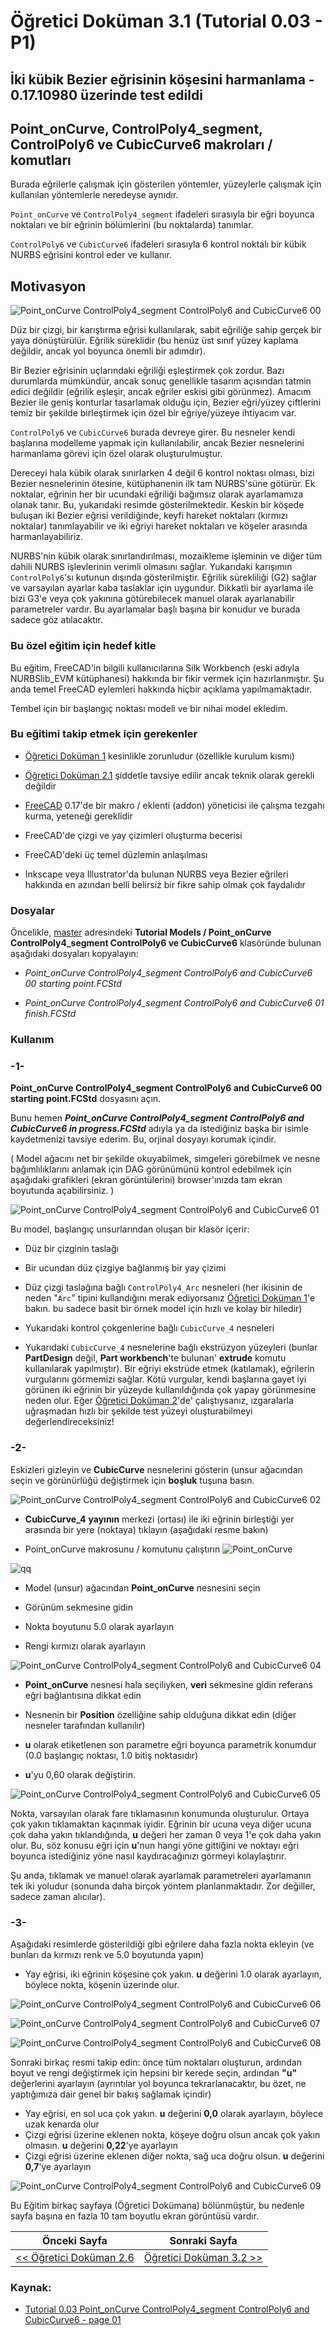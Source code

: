 # Öğretici Doküman 3.1 (Tutorial 0.03 - P1)

## İki kübik Bezier eğrisinin köşesini harmanlama - 0.17.10980 üzerinde test edildi

## Point_onCurve, ControlPoly4_segment, ControlPoly6 ve CubicCurve6 makroları / komutları

Burada eğrilerle çalışmak için gösterilen yöntemler, yüzeylerle çalışmak için kullanılan yöntemlerle neredeyse aynıdır.

`Point_onCurve` ve `ControlPoly4_segment` ifadeleri sırasıyla bir eğri boyunca noktaları ve bir eğrinin bölümlerini (bu noktalarda) tanımlar.

`ControlPoly6` ve `CubicCurve6` ifadeleri sırasıyla 6 kontrol noktalı bir kübik NURBS eğrisini kontrol eder ve kullanır.

## Motivasyon

![Point_onCurve ControlPoly4_segment ControlPoly6 and CubicCurve6 00](https://raw.githubusercontent.com/edwardvmills/NURBSlib_EVM/master/Tutorial%20Models/Point_onCurve%20ControlPoly4_segment%20ControlPoly6%20and%20CubicCurve6/Point_onCurve%20ControlPoly4_segment%20ControlPoly6%20and%20CubicCurve6%2000.png)

Düz bir çizgi, bir karıştırma eğrisi kullanılarak, sabit eğriliğe sahip gerçek bir yaya  dönüştürülür. Eğrilik süreklidir (bu henüz üst sınıf yüzey kaplama değildir, ancak yol boyunca önemli bir adımdır).

Bir Bezier eğrisinin uçlarındaki eğriliği eşleştirmek çok zordur. Bazı durumlarda mümkündür, ancak sonuç genellikle tasarım açısından tatmin edici değildir (eğrilik eşleşir, ancak eğriler eskisi gibi görünmez). Amacım Bezier ile geniş konturlar tasarlamak olduğu için, Bezier eğri/yüzey çiftlerini temiz bir şekilde birleştirmek için özel bir eğriye/yüzeye ihtiyacım var.

`ControlPoly6` ve `CubicCurve6` burada devreye girer. Bu nesneler kendi başlarına modelleme yapmak için kullanılabilir, ancak Bezier nesnelerini harmanlama görevi için özel olarak oluşturulmuştur.

Dereceyi hala kübik olarak sınırlarken 4 değil 6 kontrol noktası olması, bizi Bezier nesnelerinin ötesine, kütüphanenin ilk tam NURBS'süne götürür. Ek noktalar, eğrinin her bir ucundaki eğriliği bağımsız olarak ayarlamamıza olanak tanır. Bu, yukarıdaki resimde gösterilmektedir. Keskin bir köşede buluşan iki Bezier eğrisi verildiğinde, keyfi  hareket noktaları (kırmızı noktalar) tanımlayabilir ve iki eğriyi hareket noktaları ve köşeler arasında harmanlayabiliriz.

NURBS'nin kübik olarak sınırlandırılması, mozaikleme işleminin ve diğer tüm dahili NURBS işlevlerinin verimli olmasını sağlar. Yukarıdaki karışımın `ControlPoly6`'sı kutunun dışında gösterilmiştir. Eğrilik sürekliliği (G2) sağlar ve varsayılan ayarlar kaba taslaklar için uygundur. Dikkatli bir ayarlama ile bizi G3'e veya çok yakınına götürebilecek manuel olarak ayarlanabilir parametreler vardır. Bu ayarlamalar başlı başına bir konudur ve burada sadece göz atılacaktır.

### Bu özel eğitim için hedef kitle

Bu eğitim, FreeCAD'in bilgili kullanıcılarına Silk Workbench (eski adıyla NURBSlib_EVM kütüphanesi) hakkında bir fikir vermek için hazırlanmıştır. Şu anda temel FreeCAD eylemleri hakkında hiçbir açıklama yapılmamaktadır.

Tembel için bir başlangıç noktası modeli ve bir nihai model ekledim.

### Bu eğitimi takip etmek için gerekenler

* [Öğretici Doküman 1](freecad-silk-wb-ogretici-dokuman-1.html) kesinlikle zorunludur (özellikle kurulum kısmı)

* [Öğretici Doküman 2.1](freecad-silk-wb-ogretici-dokuman-21.html) şiddetle tavsiye edilir ancak teknik olarak gerekli değildir

* [FreeCAD](https://www.freecad.org/) 0.17'de bir makro / eklenti (addon) yöneticisi ile çalışma tezgahı kurma,  yeteneği gereklidir 

* FreeCAD'de çizgi ve yay çizimleri oluşturma becerisi

* FreeCAD'deki üç temel düzlemin anlaşılması

* Inkscape veya Illustrator'da bulunan NURBS veya Bezier eğrileri hakkında en azından belli belirsiz bir fikre sahip olmak çok faydalıdır

### Dosyalar

Öncelikle, [master](https://github.com/edwardvmills/NURBSlib_EVM) adresindeki **Tutorial Models / Point_onCurve ControlPoly4_segment ControlPoly6 ve CubicCurve6** klasöründe bulunan aşağıdaki dosyaları kopyalayın:

* *Point_onCurve ControlPoly4_segment ControlPoly6 and CubicCurve6 00 starting point.FCStd*

* *Point_onCurve ControlPoly4_segment ControlPoly6 and CubicCurve6 01 finish.FCStd*

### Kullanım

### -1-

**Point_onCurve ControlPoly4_segment ControlPoly6 and CubicCurve6 00 starting point.FCStd** dosyasını açın.

Bunu hemen ***Point_onCurve ControlPoly4_segment ControlPoly6 and CubicCurve6 in progress.FCStd*** adıyla ya da istediğiniz başka bir isimle kaydetmenizi tavsiye ederim. Bu, orjinal dosyayı korumak içindir.

( Model ağacını net bir şekilde okuyabilmek, simgeleri görebilmek ve nesne bağımlılıklarını anlamak için DAG görünümünü kontrol edebilmek için aşağıdaki grafikleri (ekran görüntülerini) browser'ınızda tam ekran boyutunda açabilirsiniz. )

![Point_onCurve ControlPoly4_segment ControlPoly6 and CubicCurve6 01](https://raw.githubusercontent.com/edwardvmills/NURBSlib_EVM/master/Tutorial%20Models/Point_onCurve%20ControlPoly4_segment%20ControlPoly6%20and%20CubicCurve6/Point_onCurve%20ControlPoly4_segment%20ControlPoly6%20and%20CubicCurve6%2001.png)

Bu model, başlangıç unsurlarından oluşan bir klasör içerir:

* Düz bir çizginin taslağı

* Bir ucundan düz çizgiye bağlanmış bir yay çizimi

* Düz çizgi taslağına bağlı `ControlPoly4_Arc` nesneleri (her ikisinin de neden "`Arc`" tipini kullandığını merak ediyorsanız [Öğretici Doküman 1](freecad-silk-wb-ogretici-dokuman-1.html)'e bakın. bu sadece basit bir örnek model için hızlı ve kolay bir hiledir)

* Yukarıdaki kontrol çokgenlerine bağlı `CubicCurve_4` nesneleri

* Yukarıdaki `CubicCurve_4` nesnelerine bağlı ekstrüzyon yüzeyleri (bunlar **PartDesign** değil, **Part workbench**'te bulunan' **extrude** komutu kullanılarak yapılmıştır). Bir eğriyi ekstrüde etmek (katılamak), eğrilerin vurgularını görmemizi sağlar. Kötü vurgular, kendi başlarına gayet iyi görünen iki eğrinin bir yüzeyde kullanıldığında çok yapay görünmesine neden olur. Eğer [Öğretici Doküman 2](freecad-silk-wb-ogretici-dokuman-21.html)'de' çalıştıysanız, ızgaralarla uğraşmadan hızlı bir şekilde test yüzeyi oluşturabilmeyi değerlendireceksiniz!

### -2-

Eskizleri gizleyin ve **CubicCurve** nesnelerini gösterin (unsur ağacından seçin ve görünürlüğü değiştirmek için **boşluk** tuşuna basın.

![Point_onCurve ControlPoly4_segment ControlPoly6 and CubicCurve6 02](https://raw.githubusercontent.com/edwardvmills/NURBSlib_EVM/master/Tutorial%20Models/Point_onCurve%20ControlPoly4_segment%20ControlPoly6%20and%20CubicCurve6/Point_onCurve%20ControlPoly4_segment%20ControlPoly6%20and%20CubicCurve6%2002.png)

* **CubicCurve_4** **yayının** merkezi (ortası) ile iki eğrinin birleştiği yer arasında bir yere (noktaya) tıklayın (aşağıdaki resme bakın)

* Point_onCurve makrosunu / komutunu çalıştırın ![Point_onCurve](https://raw.githubusercontent.com/edwardvmills/NURBSlib_EVM/master/icons/Point_OnCurve.png)

![qq](https://raw.githubusercontent.com/edwardvmills/NURBSlib_EVM/master/Tutorial%20Models/Point_onCurve%20ControlPoly4_segment%20ControlPoly6%20and%20CubicCurve6/Point_onCurve%20ControlPoly4_segment%20ControlPoly6%20and%20CubicCurve6%2003.png)

* Model (unsur) ağacından **Point_onCurve** nesnesini seçin

* Görünüm sekmesine gidin

* Nokta boyutunu 5.0 olarak ayarlayın

* Rengi kırmızı olarak ayarlayın

![Point_onCurve ControlPoly4_segment ControlPoly6 and CubicCurve6 04](https://raw.githubusercontent.com/edwardvmills/NURBSlib_EVM/master/Tutorial%20Models/Point_onCurve%20ControlPoly4_segment%20ControlPoly6%20and%20CubicCurve6/Point_onCurve%20ControlPoly4_segment%20ControlPoly6%20and%20CubicCurve6%2004.png)

* **Point_onCurve** nesnesi hala seçiliyken, **veri** sekmesine gidin
  referans eğri bağlantısına dikkat edin

* Nesnenin bir **Position** özelliğine sahip olduğuna dikkat edin (diğer nesneler tarafından kullanılır)

* **u** olarak etiketlenen son parametre eğri boyunca parametrik konumdur (0.0 başlangıç noktası, 1.0 bitiş noktasıdır)

* **u**'yu 0,60 olarak değiştirin.

![Point_onCurve ControlPoly4_segment ControlPoly6 and CubicCurve6 05](https://raw.githubusercontent.com/edwardvmills/NURBSlib_EVM/master/Tutorial%20Models/Point_onCurve%20ControlPoly4_segment%20ControlPoly6%20and%20CubicCurve6/Point_onCurve%20ControlPoly4_segment%20ControlPoly6%20and%20CubicCurve6%2005.png)

Nokta, varsayılan olarak fare tıklamasının konumunda oluşturulur. Ortaya çok yakın tıklamaktan kaçınmak iyidir. Eğrinin bir ucuna veya diğer ucuna çok daha yakın tıklandığında, **u** değeri her zaman 0 veya 1'e çok daha yakın olur. Bu, söz konusu eğri için **u**'nun hangi yöne gittiğini ve noktayı eğri boyunca istediğiniz yöne nasıl kaydıracağınızı görmeyi kolaylaştırır.

Şu anda, tıklamak ve manuel olarak ayarlamak parametreleri ayarlamanın tek iki yoludur (sonunda daha birçok yöntem planlanmaktadır. Zor değiller, sadece zaman alıcılar).

### -3-

Aşağıdaki resimlerde gösterildiği gibi eğrilere daha fazla nokta ekleyin (ve bunları da kırmızı renk ve 5.0 boyutunda yapın)

* Yay eğrisi, iki eğrinin köşesine çok yakın. **u** değerini 1.0 olarak ayarlayın, böylece nokta, köşenin üzerinde olur.

![Point_onCurve ControlPoly4_segment ControlPoly6 and CubicCurve6 06](https://raw.githubusercontent.com/edwardvmills/NURBSlib_EVM/master/Tutorial%20Models/Point_onCurve%20ControlPoly4_segment%20ControlPoly6%20and%20CubicCurve6/Point_onCurve%20ControlPoly4_segment%20ControlPoly6%20and%20CubicCurve6%2006.png)

![Point_onCurve ControlPoly4_segment ControlPoly6 and CubicCurve6 07](https://raw.githubusercontent.com/edwardvmills/NURBSlib_EVM/master/Tutorial%20Models/Point_onCurve%20ControlPoly4_segment%20ControlPoly6%20and%20CubicCurve6/Point_onCurve%20ControlPoly4_segment%20ControlPoly6%20and%20CubicCurve6%2007.png)

![Point_onCurve ControlPoly4_segment ControlPoly6 and CubicCurve6 08](https://raw.githubusercontent.com/edwardvmills/NURBSlib_EVM/master/Tutorial%20Models/Point_onCurve%20ControlPoly4_segment%20ControlPoly6%20and%20CubicCurve6/Point_onCurve%20ControlPoly4_segment%20ControlPoly6%20and%20CubicCurve6%2008.png)

Sonraki birkaç resmi takip edin: önce tüm noktaları oluşturun, ardından boyut ve rengi değiştirmek için hepsini bir kerede seçin, ardından **"u"** değerlerini ayarlayın (ayrıntılar yol boyunca tekrarlanacaktır, bu özet, ne yaptığımıza dair genel bir bakış sağlamak içindir)

* Yay eğrisi, en sol uca çok yakın. **u** değerini **0,0** olarak ayarlayın, böylece uzak kenarda olur
* Çizgi eğrisi üzerine eklenen nokta, köşeye doğru olsun ancak çok yakın olmasın. **u** değerini **0,22**'ye ayarlayın
* Çizgi eğrisi üzerine eklenen diğer nokta, sağ uca doğru olsun. **u** değerini **0,7**'ye ayarlayın

![Point_onCurve ControlPoly4_segment ControlPoly6 and CubicCurve6 09](https://raw.githubusercontent.com/edwardvmills/NURBSlib_EVM/master/Tutorial%20Models/Point_onCurve%20ControlPoly4_segment%20ControlPoly6%20and%20CubicCurve6/Point_onCurve%20ControlPoly4_segment%20ControlPoly6%20and%20CubicCurve6%2009.png)

Bu Eğitim birkaç sayfaya (Öğretici Dokümana) bölünmüştür, bu nedenle sayfa başına en fazla 10 tam boyutlu ekran görüntüsü vardır.

| Önceki Sayfa                                                         | Sonraki Sayfa                |
| -------------------------------------------------------------------- | ---------------------------- |
| [<< Öğretici Doküman 2.6 ](egitim_2-6.md) | [Öğretici Doküman 3.2 >>](#) |

### Kaynak:

* [Tutorial 0.03 Point_onCurve ControlPoly4_segment ControlPoly6 and CubicCurve6 - page 01](https://github.com/edwardvmills/NURBSlib_EVM/blob/gh-pages/Tutorial%200.03%20Point_onCurve%20ControlPoly4_segment%20ControlPoly6%20and%20CubicCurve6%20-%20page%2001.md)
